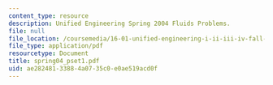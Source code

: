 ```yaml
---
content_type: resource
description: Unified Engineering Spring 2004 Fluids Problems.
file: null
file_location: /coursemedia/16-01-unified-engineering-i-ii-iii-iv-fall-2005-spring-2006/ae28248133884a0735c0e0ae519acd0f_spring04_pset1.pdf
file_type: application/pdf
resourcetype: Document
title: spring04_pset1.pdf
uid: ae282481-3388-4a07-35c0-e0ae519acd0f
---
```

